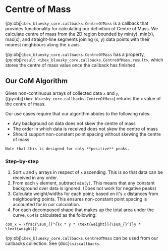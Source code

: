 # Centre of Mass

{py:obj}`ibex_bluesky_core.callbacks.CentreOfMass` is a callback that provides functionality for calculating our definition of Centre of Mass. We calculate centre of mass from the 2D region bounded by min(y), min(x), max(x), and straight-line segments joining (x, y) data points with their nearest neighbours along the x axis.

{py:obj}`ibex_bluesky_core.callbacks.CentreOfMass` has a property, {py:obj}`result <ibex_bluesky_core.callbacks.CentreOfMass.result>`, which stores the centre of mass value once the callback has finished.

## Our CoM Algorithm

Given non-continuous arrays of collected data `x` and `y`, ({py:obj}`ibex_bluesky_core.callbacks.CentreOfMass`) returns the `x` value of the centre of mass.

Our use cases require that our algorithm abides to the following rules:
- Any background on data does not skew the centre of mass
- The order in which data is received does not skew the centre of mass
- Should support non-constant point spacing without skewing the centre of mass

```{note}
Note that this is designed for only **positive** peaks.
```

### Step-by-step

1) Sort `x` and `y` arrays in respect of `x` ascending. This is so that data can be received in any order.
2) From each `y` element, subtract `min(y)`. This means that any constant background over data is ignored. (Does not work for negative peaks)
3) Calculate weight/widths for each point; based on it's `x` distances from neighbouring points. This ensures non-constant point spacing is accounted for in our calculation.
4) For each decomposed shape that makes up the total area under the curve, `CoM` is calculated as the following:
```{math}
com_x = \frac{\sum_{}^{}x * y * \text{weight}}{\sum_{}^{}y * \text{weight}}
```

{py:obj}`ibex_bluesky_core.callbacks.CentreOfMass` can be used from our callbacks collection. See {doc}`isiscallbacks`.